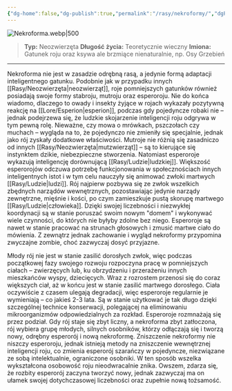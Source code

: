 ```yaml
---
{"dg-home":false,"dg-publish":true,"permalink":"/rasy/nekroformy/","dgPassFrontmatter":true}
---
```


![Nekroforma.webp|500](/img/user/Vault/Grafiki/Lore/Nekroforma.webp)

> **Typ:** Neozwierzęta
> **Długość życia:** Teoretycznie wieczny
> **Imiona:** Gatunek roju oraz ksywa ale brzmiące nienaturalnie, np. Osy Grzebień

---

Nekroforma nie jest w zasadzie odrębną rasą, a jedynie formą adaptacji inteligentnego gatunku. Podobnie jak w przypadku innych [[Rasy/Neozwierzęta\|neozwierząt]], roje pomniejszych gatunków również posiadają swoje formy stabroju, mutroju oraz esperoroju. Nie do końca wiadomo, dlaczego to owady i insekty żyjące w rojach wykazały pozytywną reakcję na [[Lore/Esperion\|esperion]], podczas gdy pojedyncze robaki nie – jednak podejrzewa się, że ludzkie skojarzenie inteligencji roju odgrywa w tym pewną rolę. Nieważne, czy mowa o mrówkach, pszczołach czy muchach – wygląda na to, że pojedynczo nie zmieniły się specjalnie, jednak jako rój zyskały dodatkowe właściwości. Mutroje nie różnią się zasadniczo od innych [[Rasy/Neozwierzęta\|mutzwierząt]] – są to kierujące się instynktem dzikie, niebezpieczne stworzenia. Natomiast esperoroje wykazują inteligencję dorównującą [[Rasy/Ludzie\|ludzkiej]]. Większość esperorojów odczuwa potrzebę funkcjonowania w społecznościach innych inteligentnych istot i w tym celu nauczyły się animować zwłoki martwych [[Rasy/Ludzie\|ludzi]]. Rój najpierw pozbywa się ze zwłok wszelkich zbędnych narządów wewnętrznych, pozostawiając jedynie narządy zewnętrzne, mięśnie i kości, po czym zamieszkuje pustą skorupę martwego [[Rasy/Ludzie\|człowieka]]. Dzięki swojej liczebności i niezwykłej koordynacji są w stanie poruszać swoim nowym "domem" i wykonywać wiele czynności, do których nie byłyby zdolne bez niego. Esperoroje są nawet w stanie pracować na strunach głosowych i zmusić martwe ciało do mówienia. Z zewnątrz jednak zachowanie i wygląd nekroformy przypomina zwyczajne zombie, choć zazwyczaj dosyć przyjazne.

Młody rój nie jest w stanie zasilić dorosłych zwłok, więc podczas początkowej fazy swojego rozwoju rozpoczyna pracę w pomniejszych ciałach – zwierzęcych lub, ku obrzydzeniu i przerażeniu innych mieszkańców wyspy, dziecięcych. Wraz z rozrostem przenosi się do coraz większych ciał, aż w końcu jest w stanie zasilić martwego dorosłego. Ciała oczywiście z czasem ulegają degradacji, więc esperoroje regularnie je wymieniają – co jakieś 2-3 lata. Są w stanie użytkować je tak długo dzięki szczególnej technice konserwacji, polegającej na eliminowaniu mikroorganizmów odpowiedzialnych za rozkład. Esperoroje rozmnażają się przez podział. Gdy rój staje się zbyt liczny, a nekroforma zbyt zatłoczona, rój wybiera grupę młodych, silnych osobników, którzy odłączają się i tworzą nowy, odrębny esperorój i nową nekroformę. Zniszczenie nekroformy nie niszczy esperoroju, jednak istnieją metody na zniszczenie wewnętrznej inteligencji roju, co zmienia esperorój szarańczy w pojedyncze, niezwiązane ze sobą intelektualnie, ograniczone osobniki. W ten sposób wszelka wykształcona osobowość roju nieodwracalnie znika. Owszem, zdarza się, że rozbity esperorój zaczyna tworzyć nowy, jednak zazwyczaj ma on ułamek swojej dotychczasowej liczebności oraz zupełnie nową tożsamość.
